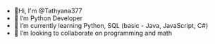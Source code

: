 - 👋Hi, I'm @Tathyana377
- 👀 I’m Python Developer
- 🌱 I’m currently learning Python, SQL (basic - Java, JavaScript, C#)
- 💞️ I’m looking to collaborate on programming and math

<!---
Tathyana377/Tathyana377 is a ✨ special ✨ repository because its `README.md` (this file) appears on your GitHub profile.
You can click the Preview link to take a look at your changes.
--->
